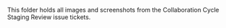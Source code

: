 This folder holds all images and screenshots from the Collaboration Cycle Staging Review issue tickets.
